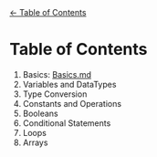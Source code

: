 <div style="width: 200%;">
  <a href="#toc" style="float: left;">← Table of Contents</a><br>
  <a href="next.md" style="float: right;">Next Page →</a>
</div>




# Table of Contents

1. Basics: [Basics.md](Basics.md)
2. Variables and DataTypes
3. Type Conversion
4. Constants and Operations
5. Booleans
6. Conditional Statements
7. Loops
8. Arrays
